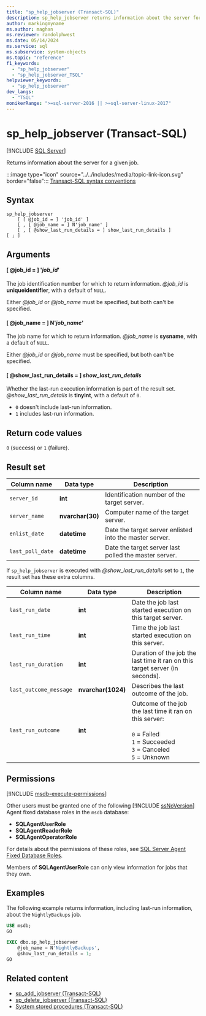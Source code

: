 ```yaml
---
title: "sp_help_jobserver (Transact-SQL)"
description: sp_help_jobserver returns information about the server for a given job.
author: markingmyname
ms.author: maghan
ms.reviewer: randolphwest
ms.date: 05/14/2024
ms.service: sql
ms.subservice: system-objects
ms.topic: "reference"
f1_keywords:
  - "sp_help_jobserver"
  - "sp_help_jobserver_TSQL"
helpviewer_keywords:
  - "sp_help_jobserver"
dev_langs:
  - "TSQL"
monikerRange: ">=sql-server-2016 || >=sql-server-linux-2017"
---
```

# sp_help_jobserver (Transact-SQL)

[!INCLUDE [SQL Server](../../includes/applies-to-version/sqlserver.md)]

Returns information about the server for a given job.

:::image type="icon" source="../../includes/media/topic-link-icon.svg" border="false"::: [Transact-SQL syntax conventions](../../t-sql/language-elements/transact-sql-syntax-conventions-transact-sql.md)

## Syntax

```syntaxsql
sp_help_jobserver
    [ [ @job_id = ] 'job_id' ]
    [ , [ @job_name = ] N'job_name' ]
    [ , [ @show_last_run_details = ] show_last_run_details ]
[ ; ]
```

## Arguments

#### [ @job_id = ] '*job_id*'

The job identification number for which to return information. *@job_id* is **uniqueidentifier**, with a default of `NULL`.

Either *@job_id* or *@job_name* must be specified, but both can't be specified.

#### [ @job_name = ] N'*job_name*'

The job name for which to return information. *@job_name* is **sysname**, with a default of `NULL`.

Either *@job_id* or *@job_name* must be specified, but both can't be specified.

#### [ @show_last_run_details = ] *show_last_run_details*

Whether the last-run execution information is part of the result set. *@show_last_run_details* is **tinyint**, with a default of `0`.

- `0` doesn't include last-run information.
- `1` includes last-run information.

## Return code values

`0` (success) or `1` (failure).

## Result set

| Column name | Data type | Description |
| --- | --- | --- |
| `server_id` | **int** | Identification number of the target server. |
| `server_name` | **nvarchar(30)** | Computer name of the target server. |
| `enlist_date` | **datetime** | Date the target server enlisted into the master server. |
| `last_poll_date` | **datetime** | Date the target server last polled the master server. |

If `sp_help_jobserver` is executed with *@show_last_run_details* set to `1`, the result set has these extra columns.

| Column name | Data type | Description |
| --- | --- | --- |
| `last_run_date` | **int** | Date the job last started execution on this target server. |
| `last_run_time` | **int** | Time the job last started execution on this server. |
| `last_run_duration` | **int** | Duration of the job the last time it ran on this target server (in seconds). |
| `last_outcome_message` | **nvarchar(1024)** | Describes the last outcome of the job. |
| `last_run_outcome` | **int** | Outcome of the job the last time it ran on this server:<br /><br />`0` = Failed<br />`1` = Succeeded<br />`3` = Canceled<br />`5` = Unknown |

## Permissions

[!INCLUDE [msdb-execute-permissions](../../includes/msdb-execute-permissions.md)]

Other users must be granted one of the following [!INCLUDE [ssNoVersion](../../includes/ssnoversion-md.md)] Agent fixed database roles in the `msdb` database:

- **SQLAgentUserRole**
- **SQLAgentReaderRole**
- **SQLAgentOperatorRole**

For details about the permissions of these roles, see [SQL Server Agent Fixed Database Roles](../../ssms/agent/sql-server-agent-fixed-database-roles.md).

Members of **SQLAgentUserRole** can only view information for jobs that they own.

## Examples

The following example returns information, including last-run information, about the `NightlyBackups` job.

```sql
USE msdb;
GO

EXEC dbo.sp_help_jobserver
    @job_name = N'NightlyBackups',
    @show_last_run_details = 1;
GO
```

## Related content

- [sp_add_jobserver (Transact-SQL)](sp-add-jobserver-transact-sql.md)
- [sp_delete_jobserver (Transact-SQL)](sp-delete-jobserver-transact-sql.md)
- [System stored procedures (Transact-SQL)](system-stored-procedures-transact-sql.md)
